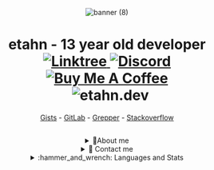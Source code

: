 <div id="header" align="center">
  
![banner (8)](https://github.com/etahn-git/etahn-git/assets/117325175/6e7c5300-adab-4138-be01-3bde9b92e42b)


  <h1>etahn - 13 year old developer
    
 <br>
  <div id="badges">
  <a href="https://linktr.ee/etahn">
    <img src="https://img.shields.io/badge/Linktree-green?style=for-the-badge&logo=linktree&logoColor=white" alt="Linktree"/>
  </a>
  <a href="https://discord.gg/B3RxXSJXEZ">
    <img src="https://img.shields.io/badge/Discord-blue?style=for-the-badge&logo=discord&logoColor=white" alt="Discord"/>
  </a>
  <a href="https://www.buymeacoffee.com/etahndev" target="_blank"><img src="https://cdn.buymeacoffee.com/buttons/v2/default-yellow.png" alt="Buy Me A Coffee"   style="height: 29px !important;width: 150px !important;" >
  </a>
<br>
    <img src="https://komarev.com/ghpvc/?username=etahn-git&style=flat-square&color=blue" alt=""/> <img src="https://img.shields.io/github/followers/etahn-git?label=Followers&logo=follow&style=flat-square" alt=""/>
    <img alt="etahn.dev" src="https://img.shields.io/website?up_color=green&up_message=etahn.dev&down_message=site%20down&down_color=red&url=https%3A%2F%2Fetahn.dev%2F">
    </h1>
<p>
  <a href="https://gist.github.com/etahn-git">Gists</a> - 
  <a href="https://gitlab.com/etahn-git">GitLab</a> - 
  <a href="https://www.codegrepper.com/profile/etahngrepper">Grepper</a> - 
  <a href="https://stackoverflow.com/users/20532244/etahn">Stackoverflow</a>
    </p>
  
</div>
 
    
  ##
<details align="center">
  <summary>🧍About me</summary>
  <div align="left">
Hi, i am Ethan im thirteen years old,
I enjoy coding backend parts of code but know enough todo some front end development.
<br>
  
- 🔭 I’m currently working on, many projects in freetime.
- 🌱 I’m currently learning/Improving on Java.
- 👯 I’m looking to collaborate on, anything! (dm me on discord)
- 💬 Ask me about, anything!
- ⚡ Fun fact: There are more than 700 coding languages out there!
  </details>  
<details align="center">
  <summary>📧 Contact me</summary>
  <strong> - Discord: <code>etahn#8159</code> </strong><br>
  <strong> - Email: <code>mail.ethan.dev@gmail.com</code> </strong>
  </details>

<details align="center">
  <summary> :hammer_and_wrench: Languages and Stats</summary>
  <div>
  <img src="https://github.com/devicons/devicon/blob/master/icons/java/java-original-wordmark.svg" title="Java" alt="Java" width="40" height="40"/>&nbsp;
  <img src="https://github.com/devicons/devicon/blob/master/icons/css3/css3-plain-wordmark.svg"  title="CSS3" alt="CSS" width="40" height="40"/>&nbsp;
  <img src="https://github.com/devicons/devicon/blob/master/icons/html5/html5-original.svg" title="HTML5" alt="HTML" width="40" height="40"/>&nbsp;
  <img src="https://github.com/devicons/devicon/blob/master/icons/javascript/javascript-original.svg" title="JavaScript" alt="JavaScript" width="40" height="40"/>&nbsp;
  <img src="https://github.com/devicons/devicon/blob/master/icons/git/git-original-wordmark.svg" title="Git" **alt="Git" width="40" height="40"/>
    
![Metrics](https://metrics.lecoq.io/etahn-git?template=classic&languages=1&lines=1&stars=1&habits=1&followup=1&people=1&repositories=1&achievements=1&notable=1&activity=1&base=header%2C%20activity%2C%20community%2C%20repositories%2C%20metadata&base.indepth=false&base.hireable=false&base.skip=false&repositories.batch=100&repositories.forks=false&repositories.affiliations=owner&languages=false&languages.limit=8&languages.threshold=0%25&languages.other=false&languages.colors=github&languages.sections=most-used&languages.indepth=false&languages.analysis.timeout=15&languages.categories=markup%2C%20programming&languages.recent.categories=markup%2C%20programming&languages.recent.load=300&languages.recent.days=14&lines=false&lines.sections=base&lines.repositories.limit=4&lines.history.limit=1&stars=false&stars.limit=4&habits=false&habits.from=200&habits.days=14&habits.facts=true&habits.charts=false&habits.charts.type=classic&habits.trim=false&habits.languages.limit=8&habits.languages.threshold=0%25&followup=false&followup.sections=repositories&followup.indepth=false&followup.archived=true&people=false&people.limit=24&people.identicons=false&people.identicons.hide=false&people.size=28&people.types=followers&people.shuffle=false&repositories=false&repositories.pinned=0&repositories.starred=0&repositories.random=0&repositories.order=featured%2C%20pinned%2C%20starred%2C%20random&achievements=false&achievements.threshold=C&achievements.secrets=true&achievements.display=detailed&achievements.limit=0&notable=false&notable.from=organization&notable.repositories=false&notable.indepth=false&notable.types=commit&notable.self=false&activity=false&activity.limit=5&activity.load=300&activity.days=14&activity.visibility=all&activity.timestamps=false&activity.filter=all&config.timezone=America%2FDenver)
    </details>
    
  </div>
</div>
    

  
